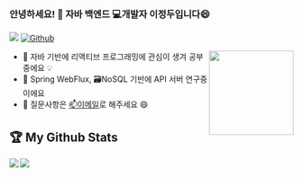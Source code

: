 <!--
**Ddudooo/Ddudooo** is a ✨ _special_ ✨ repository because its `README.md` (this file) appears on your GitHub profile.

Here are some ideas to get you started:

- 🔭 I’m currently working on ...
- 🌱 I’m currently learning ...
- 👯 I’m looking to collaborate on ...
- 🤔 I’m looking for help with ...
- 💬 Ask me about ...
- 📫 How to reach me: ...
- 😄 Pronouns: ...
- ⚡ Fun fact: ...
-->
### 안녕하세요! 👋 자바 백엔드 💻개발자 이정두입니다😄

![](https://visitor-badge.laobi.icu/badge?page_id=Ddudooo.Ddudooo)
[![Github](https://img.shields.io/github/followers/Ddudooo?label=Followers&logo=Github)](https://github.com/Ddudooo)


<img align="right" height="150rem" src="https://gist.githubusercontent.com/Ddudooo/bb6e2b75d40f4203f7d7dab36b1d08ff/raw/35622762b62e44ee30b201c91da4855fffe6998e/e426702edf874b181aced1e2fa5c6cde.gif"/>

- 🌱 자바 기반에 리액티브 프로그래밍에 관심이 생겨 공부중에요 💡
- 🤔 Spring WebFlux, 🗃️NoSQL 기반에 API 서버 연구중이에요
- 💬 질문사항은 [📫이메일](mailto:igoa.work@gmail.com)로 해주세요 😄

## :trophy: My Github Stats
<!--
![Ddudooo's GitHub stats](https://github-readme-stats.vercel.app/api?username=Ddudooo&show_icons=true&theme=onedark&layout=compact)  
[![Top Langs](https://github-readme-stats.vercel.app/api/top-langs/?username=Ddudooo&show_icons=true&theme=onedark&layout=compact)](https://github.com/anuraghazra/github-readme-stats)
-->
<div>
  <a href="https://github-readme-stats.vercel.app/api?username=Ddudooo&show_icons=true&theme=onedark&layout=compact">
    <img align="left" src="https://github-readme-stats.vercel.app/api?username=Ddudooo&show_icons=true&theme=onedark&layout=compact"/>
  </a>
  <a href="https://github-readme-stats.vercel.app/api/top-langs/?username=Ddudooo&show_icons=true&theme=onedark&layout=compact">
    <img align="left" src="https://github-readme-stats.vercel.app/api/top-langs/?username=Ddudooo&show_icons=true&theme=onedark&layout=compact"/>
  </a>
</div>
